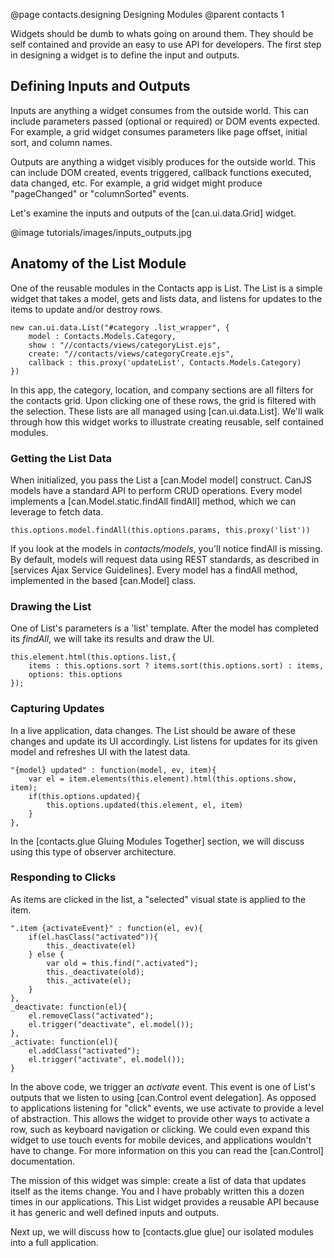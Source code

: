 @page contacts.designing Designing Modules
@parent contacts 1

Widgets should be dumb to whats going on around them. They should be self contained and provide an easy to use API for developers.  The first step in designing a widget is to define the input and outputs.

## Defining Inputs and Outputs

Inputs are anything a widget consumes from the outside world.  This can include parameters passed (optional or required) or DOM events expected.  For example, a grid widget consumes parameters like page offset, initial sort, and column names.

Outputs are anything a widget visibly produces for the outside world.  This can include DOM created, events triggered, callback functions executed, data changed, etc.  For example, a grid widget might produce "pageChanged" or "columnSorted" events.

Let's examine the inputs and outputs of the [can.ui.data.Grid] widget.

@image tutorials/images/inputs_outputs.jpg

## Anatomy of the List Module

One of the reusable modules in the Contacts app is List. The List is a simple widget that takes a model, gets and lists data, and listens for updates to the items to update and/or destroy rows.

	new can.ui.data.List("#category .list_wrapper", {
		model : Contacts.Models.Category,
		show : "//contacts/views/categoryList.ejs",
		create: "//contacts/views/categoryCreate.ejs",
		callback : this.proxy('updateList', Contacts.Models.Category)
	})

In this app, the category, location, and company sections are all filters for the contacts grid. Upon clicking one of these rows, the grid is filtered with the selection. These lists are all managed using [can.ui.data.List].  We'll walk through how this widget works to illustrate creating reusable, self contained modules.

### Getting the List Data

When initialized, you pass the List a [can.Model model] construct. CanJS models have a standard API to perform CRUD operations. Every model implements a [can.Model.static.findAll findAll] method, which we can leverage to fetch data.

	this.options.model.findAll(this.options.params, this.proxy('list'))

If you look at the models in _contacts/models_, you'll notice findAll is missing. By default, models will request data using REST standards, as described in [services Ajax Service Guidelines]. Every model has a findAll method, implemented in the based [can.Model] class.

### Drawing the List

One of List's parameters is a 'list' template.  After the model has completed its _findAll_, we will take its results and draw the UI.

	this.element.html(this.options.list,{
		items : this.options.sort ? items.sort(this.options.sort) : items,
		options: this.options
	});
	
### Capturing Updates

In a live application, data changes.  The List should be aware of these changes and update its UI accordingly. List listens for updates for its given model and refreshes UI with the latest data.

	"{model} updated" : function(model, ev, item){
    	var el = item.elements(this.element).html(this.options.show, item);
    	if(this.options.updated){
        	this.options.updated(this.element, el, item)
    	}
	},

In the [contacts.glue Gluing Modules Together] section, we will discuss using this type of observer architecture.

### Responding to Clicks

As items are clicked in the list, a "selected" visual state is applied to the item.

    ".item {activateEvent}" : function(el, ev){
		if(el.hasClass("activated")){
			this._deactivate(el)
		} else {
			var old = this.find(".activated");
			this._deactivate(old);
			this._activate(el);
		}
	},
	_deactivate: function(el){
		el.removeClass("activated");
		el.trigger("deactivate", el.model());
	},
	_activate: function(el){
		el.addClass("activated");
		el.trigger("activate", el.model());
	}
	
In the above code, we  trigger an _activate_ event.  This event is one of List's outputs that we listen to using [can.Control event delegation].  As opposed to applications listening for "click" events, we use activate to provide a level of abstraction.  This allows the widget to provide other ways to activate a row, such as keyboard navigation or clicking.  We could even expand this widget to use touch events for mobile devices, and applications wouldn't have to change.  For more information on this you can read the [can.Control] documentation.

The mission of this widget was simple: create a list of data that updates itself as the items change. You and I have probably written this a dozen times in our applications.  This List widget provides a reusable API because it has generic and well defined inputs and outputs.

Next up, we will discuss how to [contacts.glue glue] our isolated modules into a full application.